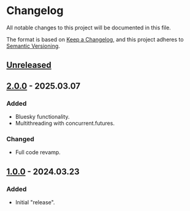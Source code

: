 # Changelog

All notable changes to this project will be documented in this file.

The format is based on [Keep a Changelog](https://keepachangelog.com/en/1.1.0/),
and this project adheres to [Semantic Versioning](https://semver.org/spec/v2.0.0.html).

## [Unreleased]

## [2.0.0] - 2025.03.07

### Added

- Bluesky functionality.
- Multithreading with concurrent.futures.

### Changed

- Full code revamp.

## [1.0.0] - 2024.03.23

### Added

- Initial "release".

[Unreleased]: https://github.com/OperaVaria/ancient-wisdom-bot/compare/1.0.0...HEAD
[2.0.0]: https://github.com/OperaVaria/ancient-wisdom-bot/compare/1.0.0...2.0.0
[1.0.0]: https://github.com/OperaVaria/ancient-wisdom-bot/releases/tag/1.0.0
